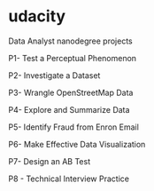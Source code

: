 # udacity
Data Analyst nanodegree projects

P1- Test a Perceptual Phenomenon

P2- Investigate a Dataset

P3- Wrangle OpenStreetMap Data

P4- Explore and Summarize Data

P5- Identify Fraud from Enron Email

P6- Make Effective Data Visualization

P7- Design an AB Test

P8 - Technical Interview Practice
